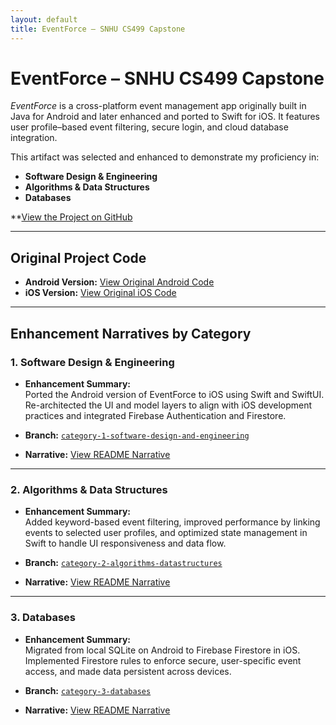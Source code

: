 ```yaml
---
layout: default
title: EventForce – SNHU CS499 Capstone
---
```


# EventForce – SNHU CS499 Capstone
_EventForce_ is a cross-platform event management app originally built in Java for Android and later enhanced and ported to Swift for iOS. It features user profile–based event filtering, secure login, and cloud database integration.

This artifact was selected and enhanced to demonstrate my proficiency in:

- **Software Design & Engineering**
- **Algorithms & Data Structures**
- **Databases**

**[View the Project on GitHub](https://github.com/jvil-dev/EventForce)

---

## Original Project Code
- **Android Version:**
[View Original Android Code](https://github.com/jvil-dev/EventForce/tree/c2ebee05dcfbcc95ade4ba24ce81e45a427552c3/EventForce-Android)
- **iOS Version:**
[View Original iOS Code](https://github.com/jvil-dev/EventForce/tree/c2ebee05dcfbcc95ade4ba24ce81e45a427552c3/EventForce-iOS)

---

## Enhancement Narratives by Category

### 1. Software Design & Engineering

- **Enhancement Summary:**  
  Ported the Android version of EventForce to iOS using Swift and SwiftUI. Re-architected the UI and model layers to align with iOS development practices and integrated Firebase Authentication and Firestore.

- **Branch:** [`category-1-software-design-and-engineering`](https://github.com/jvil-dev/EventForce/tree/category-1-software-design-and-engineering)

- **Narrative:** [View README Narrative](https://github.com/jvil-dev/EventForce/blob/category-1-software-design-and-engineering/README.md)

---

### 2. Algorithms & Data Structures

- **Enhancement Summary:**  
  Added keyword-based event filtering, improved performance by linking events to selected user profiles, and optimized state management in Swift to handle UI responsiveness and data flow.

- **Branch:** [`category-2-algorithms-datastructures`](https://github.com/jvil-dev/EventForce/tree/category-2-algorithms-datastructures)

- **Narrative:** [View README Narrative](https://github.com/jvil-dev/EventForce/blob/category-2-algorithms-datastructures/README.md)

---

### 3. Databases

- **Enhancement Summary:**  
  Migrated from local SQLite on Android to Firebase Firestore in iOS. Implemented Firestore rules to enforce secure, user-specific event access, and made data persistent across devices.

- **Branch:** [`category-3-databases`](https://github.com/jvil-dev/EventForce/tree/category-3-databases)

- **Narrative:** [View README Narrative](https://github.com/jvil-dev/EventForce/blob/category-3-databases/README.md)


